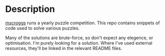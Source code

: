 # Description

[mscroggs](https://www.mscroggs.co.uk/) runs a yearly puzzle competition. This repo contains snippets of code used to solve various puzzles.

Many of the solutions are brute-force, so don't expect any elegence, or optimisation. I'm purely looking for a solution. Where I've used external resources, they'll be linked in the relevant README files.
